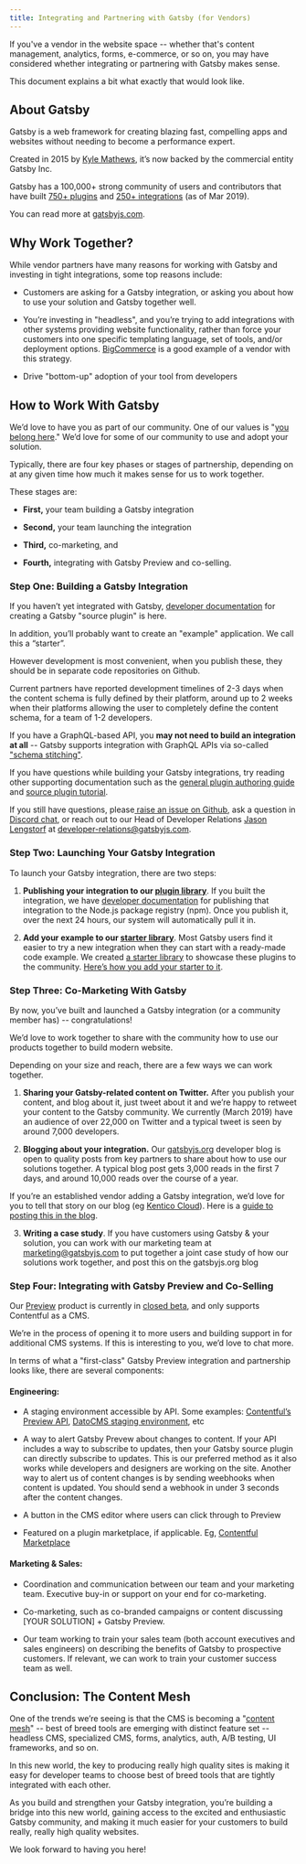 ```yaml
---
title: Integrating and Partnering with Gatsby (for Vendors)
---
```


If you've a vendor in the website space -- whether that's content management, analytics, forms, e-commerce, or so on, you may have considered whether integrating or partnering with Gatsby makes sense.

This document explains a bit what exactly that would look like.

## About Gatsby

Gatsby is a web framework for creating blazing fast, compelling apps and websites without needing to become a performance expert.

Created in 2015 by [Kyle Mathews](https://www.gatsbyjs.org/contributors/kyle-mathews/), it’s now backed by the commercial entity Gatsby Inc.

Gatsby has a 100,000+ strong community of users and contributors that have built [750+ plugins](https://www.gatsbyjs.org/plugins/) and [250+ integrations](https://www.gatsbyjs.org/plugins/?=gatsby-source) (as of Mar 2019).

You can read more at [gatsbyjs.com](https://www.gatsbyjs.com/).

## Why Work Together?

While vendor partners have many reasons for working with Gatsby and investing in tight integrations, some top reasons include:

- Customers are asking for a Gatsby integration, or asking you about how to use your solution and Gatsby together well.

- You’re investing in "headless", and you’re trying to add integrations with other systems providing website functionality, rather than force your customers into one specific templating language, set of tools, and/or deployment options. [BigCommerce](https://www.bigcommerce.com/blog/flexible-headless-commerce-solutions/#overview-of-bigcommerce-for-react-gatsby) is a good example of a vendor with this strategy.

- Drive "bottom-up" adoption of your tool from developers

## How to Work With Gatsby

We’d love to have you as part of our community. One of our values is "[you belong here](https://www.gatsbyjs.org/blog/2018-09-07-gatsby-values/#you-belong-here)." We’d love for some of our community to use and adopt your solution.

Typically, there are four key phases or stages of partnership, depending on at any given time how much it makes sense for us to work together.

These stages are:

- **First,** your team building a Gatsby integration

- **Second,** your team launching the integration

- **Third,** co-marketing, and

- **Fourth,** integrating with Gatsby Preview and co-selling.

### Step One: Building a Gatsby Integration

If you haven’t yet integrated with Gatsby, [developer documentation](https://www.gatsbyjs.org/docs/create-source-plugin/) for creating a Gatsby "source plugin" is here.

In addition, you’ll probably want to create an "example" application. We call this a “starter”.

However development is most convenient, when you publish these, they should be in separate code repositories on Github.

Current partners have reported development timelines of 2-3 days when the content schema is fully defined by their platform, around up to 2 weeks when their platforms allowing the user to completely define the content schema, for a team of 1-2 developers.

If you have a GraphQL-based API, you **may not need to build an integration at all** -- Gatsby supports integration with GraphQL APIs via so-called ["schema stitching"](/blog/2018-09-25-announcing-graphql-stitching-support/).

If you have questions while building your Gatsby integrations, try reading other supporting documentation such as the [general plugin authoring guide](https://www.gatsbyjs.org/docs/plugin-authoring/) and [source plugin tutorial](https://www.gatsbyjs.org/docs/source-plugin-tutorial/).

If you still have questions, please[ raise an issue on Github](https://github.com/gatsbyjs/gatsby/issues), ask a question in [Discord chat](https://discord.gg/0ZcbPKXt5bVoxkfV), or reach out to our Head of Developer Relations [Jason Lengstorf](https://www.gatsbyjs.org/contributors/jason-lengstorf/) at developer-relations@gatsbyjs.com.

### Step Two: Launching Your Gatsby Integration

To launch your Gatsby integration, there are two steps:

1. **Publishing your integration to our [plugin library](https://www.gatsbyjs.org/plugins/)**. If you built the integration, we have [developer documentation](https://www.gatsbyjs.org/docs/plugin-authoring/#publishing-a-plugin-to-the-library) for publishing that integration to the Node.js package registry (npm). Once you publish it, over the next 24 hours, our system will automatically pull it in.

2. **Add your example to our [starter library](https://www.gatsbyjs.org/starters/)**. Most Gatsby users find it easier to try a new integration when they can start with a ready-made code example. We created [a starter library](http://gatsbyjs.org/starters/) to showcase these plugins to the community. [Here’s how you add your starter to it](https://www.gatsbyjs.org/contributing/submit-to-starter-library/).

### Step Three: Co-Marketing With Gatsby

By now, you’ve built and launched a Gatsby integration (or a community member has) -- congratulations!

We’d love to work together to share with the community how to use our products together to build modern website.

Depending on your size and reach, there are a few ways we can work together.

1. **Sharing your Gatsby-related content on Twitter.** After you publish your content, and blog about it, just tweet about it and we’re happy to retweet your content to the Gatsby community. We currently (March 2019) have an audience of over 22,000 on Twitter and a typical tweet is seen by around 7,000 developers.

2. **Blogging about your integration.** Our [gatsbyjs.org](gatsbyjs.org) developer blog is open to quality posts from key partners to share about how to use our solutions together. A typical blog post gets 3,000 reads in the first 7 days, and around 10,000 reads over the course of a year.

If you’re an established vendor adding a Gatsby integration, we’d love for you to tell that story on our blog (eg [Kentico Cloud](https://www.gatsbyjs.org/blog/2018-12-19-kentico-cloud-and-gatsby-take-you-beyond-static-websites/)). Here is a [guide to posting this in the blog](https://www.gatsbyjs.org/docs/how-to-contribute/#contributing-to-the-blog).

3. **Writing a case study**. If you have customers using Gatsby & your solution, you can work with our marketing team at marketing@gatsbyjs.com to put together a joint case study of how our solutions work together, and post this on the gatsbyjs.org blog

### Step Four: Integrating with Gatsby Preview and Co-Selling

Our [Preview](https://www.gatsbyjs.com/preview/) product is currently in [closed beta](https://www.gatsbyjs.org/blog/2019-03-22-introducing-gatsby-preview-beta/), and only supports Contentful as a CMS.

We’re in the process of opening it to more users and building support in for additional CMS systems. If this is interesting to you, we’d love to chat more.

In terms of what a "first-class" Gatsby Preview integration and partnership looks like, there are several components:

#### Engineering:

- A staging environment accessible by API. Some examples: [Contentful’s Preview API](https://www.contentful.com/developers/docs/references/content-preview-api/), [DatoCMS staging environment](https://www.datocms.com/changelog/multiple-deployment-environments), etc

- A way to alert Gatsby Prevew about changes to content. If your API includes a way to subscribe to updates, then your Gatsby source plugin can directly subscribe to updates. This is our preferred method as it also works while developers and designers are working on the site. Another way to alert us of content changes is by sending weebhooks when content is updated. You should send a webhook in under 3 seconds after the content changes.

- A button in the CMS editor where users can click through to Preview

- Featured on a plugin marketplace, if applicable. Eg, [Contentful Marketplace](https://www.contentful.com/developers/marketplace/gatsby-preview/)

#### Marketing & Sales:

- Coordination and communication between our team and your marketing team. Executive buy-in or support on your end for co-marketing.

- Co-marketing, such as co-branded campaigns or content discussing [YOUR SOLUTION] + Gatsby Preview.

- Our team working to train your sales team (both account executives and sales engineers) on describing the benefits of Gatsby to prospective customers. If relevant, we can work to train your customer success team as well.

## Conclusion: The Content Mesh

One of the trends we’re seeing is that the CMS is becoming a "[content mesh](https://www.gatsbyjs.org/blog/2018-10-04-journey-to-the-content-mesh/)" -- best of breed tools are emerging with distinct feature set -- headless CMS, specialized CMS, forms, analytics, auth, A/B testing, UI frameworks, and so on.

In this new world, the key to producing really high quality sites is making it easy for developer teams to choose best of breed tools that are tightly integrated with each other.

As you build and strengthen your Gatsby integration, you’re building a bridge into this new world, gaining access to the excited and enthusiastic Gatsby community, and making it much easier for your customers to build really, really high quality websites.

We look forward to having you here!
